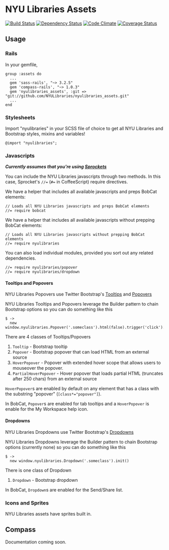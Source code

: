 # NYU Libraries Assets
[![Build Status](https://secure.travis-ci.org/NYULibraries/nyulibraries_assets.png?branch=development)](http://travis-ci.org/NYULibraries/nyulibraries_assets?branch=development)
[![Dependency Status](https://gemnasium.com/NYULibraries/nyulibraries_assets.png)](https://gemnasium.com/NYULibraries/nyulibraries_assets)
[![Code Climate](https://codeclimate.com/github/NYULibraries/nyulibraries_assets.png)](https://codeclimate.com/github/NYULibraries/nyulibraries_assets)
[![Coverage Status](https://coveralls.io/repos/NYULibraries/nyulibraries_assets/badge.png?branch=development)](https://coveralls.io/r/NYULibraries/nyulibraries_assets?branch=development)

## Usage
### Rails
In your gemfile,

    group :assets do
      ...
      gem 'sass-rails', "~> 3.2.5"
      gem 'compass-rails', "~> 1.0.3"
      gem 'nyulibraries_assets', :git => "git://github.com/NYULibraries/nyulibraries_assets.git"
      ...
    end

### Stylesheets
Import "nyulibraries" in your SCSS file of choice to get all NYU Libraries and Bootstrap styles, mixins and variables!

    @import "nyulibraries";
    
### Javascripts
_**Currently assumes that you're using [Sprockets](https://github.com/sstephenson/sprockets)**_

You can include the NYU Libraries javascripts through two methods. 
In this case, Sprocket's `//=` (`#=` in CoffeeScript) require directives.

We have a helper that includes all available javascripts and preps BobCat elements:

    // Loads all NYU Libraries javascripts and preps BobCat elements
    //= require bobcat

We have a helper that includes all available javascripts without prepping BobCat elements:

    // Loads all NYU Libraries javascripts without prepping BobCat elements
    //= require nyulibraries

You can also load individual modules, provided you sort out any related dependencies.

    //= require nyulibraries/popover
    //= require nyulibraries/dropdown

#### Tooltips and Popovers
NYU Libraries Popovers use Twitter Bootstrap's [Tooltips](http://twitter.github.com/bootstrap/javascript.html#tooltips) 
and [Popovers](http://twitter.github.com/bootstrap/javascript.html#popovers)

NYU Libraries Tooltips and Popovers leverage the Builder pattern to chain Bootstrap options so you can do something like this
    
    $ ->
      new window.nyulibraries.Popover('.someclass').html(false).trigger('click').init()

There are 4 classes of Tooltips/Popovers
    
1. `Tooltip` - Bootstrap tooltip
2. `Popover` - Bootstrap popover that can load HTML from an external source
3. `HoverPopover` - Popover with extended hover scope that allows users to mouseover the popover.
4. `PartialHoverPopover` - Hover popover that loads partial HTML (truncates after 250 chars) from an external source

`HoverPopover`s are enabled by default on any element that has a class with the substring "popover" (`[class*="popover"]`).

In BobCat, `Popover`s are enabled for tab tooltips and a `HoverPopover` is enable for the My Workspace help icon.

#### Dropdowns
NYU Libraries Dropdowns use Twitter Bootstrap's [Dropdowns](http://twitter.github.com/bootstrap/javascript.html#dropdowns) 

NYU Libraries Dropdowns leverage the Builder pattern to chain Bootstrap options (currently none) so you can do something like this
    
    $ ->
      new window.nyulibraries.Dropdown('.someclass').init()

There is one class of Dropdown

1. `Dropdown` - Bootstrap dropdown

In BobCat, `Dropdown`s are enabled for the Send/Share list.

### Icons and Sprites
NYU Libraries assets have sprites built in.

## Compass
Documentation coming soon.